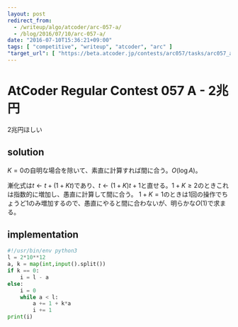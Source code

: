```yaml
---
layout: post
redirect_from:
  - /writeup/algo/atcoder/arc-057-a/
  - /blog/2016/07/10/arc-057-a/
date: "2016-07-10T15:36:21+09:00"
tags: [ "competitive", "writeup", "atcoder", "arc" ]
"target_url": [ "https://beta.atcoder.jp/contests/arc057/tasks/arc057_a" ]
---
```


# AtCoder Regular Contest 057 A - 2兆円

$2$兆円ほしい

## solution

$K = 0$の自明な場合を除いて、素直に計算すれば間に合う。$O(\log A)$。

漸化式は$t \gets t + (1 + Kt)$であり、$t \gets (1 + K)t + 1$と直せる。$1 + K \ge 2$のときこれは指数的に増加し、愚直に計算して間に合う。
$1 + K = 1$のときは$1$回の操作でちょうど$1$のみ増加するので、愚直にやると間に合わないが、明らかな$O(1)$で求まる。

## implementation

``` python
#!/usr/bin/env python3
l = 2*10**12
a, k = map(int,input().split())
if k == 0:
    i = l - a
else:
    i = 0
    while a < l:
        a += 1 + k*a
        i += 1
print(i)
```
